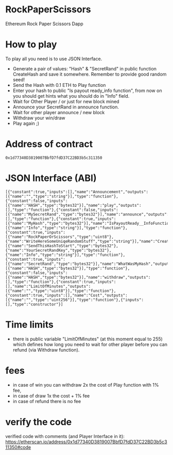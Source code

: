# RockPaperScissors
Ethereum Rock Paper Scissors Dapp

# How to play  
 To play all you need is to use JSON Interface.  
- Generate a pair of values: "Hash" & "SecretRand" in public function CreateHash and save it somewhere. Remember to provide good random seed!  
- Send the Hash with 0.1 ETH to Play function  
- Enter your hash to public "Is payout ready_info function", from now on you should get hints what you should do in "Info" field.  
- Wait for Other Player / or just for new block mined  
- Announce your SecretRand in announce function.  
- Wait for other player announce / new block  
- Withdraw your win/draw  
- Play again ;)  
  
# Address of contract 
    0x1d77340D3819007BbfD7fdD37C22BD3b5c311350

# JSON Interface (ABI)

    [{"constant":true,"inputs":[],"name":"Announcement","outputs":[{"name":"","type":"string"}],"type":"function"},{"constant":false,"inputs":[{"name":"HASH","type":"bytes32"}],"name":"play","outputs":[],"type":"function"},{"constant":false,"inputs":[{"name":"MySecretRand","type":"bytes32"}],"name":"announce","outputs":[],"type":"function"},{"constant":true,"inputs":[{"name":"MyHash","type":"bytes32"}],"name":"IsPayoutReady__InfoFunction","outputs":[{"name":"Info","type":"string"}],"type":"function"},{"constant":true,"inputs":[{"name":"RockPaperOrScissors","type":"uint8"},{"name":"WriteHereSomeUniqeRandomStuff","type":"string"}],"name":"CreateHash","outputs":[{"name":"SendThisHashToStart","type":"bytes32"},{"name":"YourSecretRandKey","type":"bytes32"},{"name":"Info","type":"string"}],"type":"function"},{"constant":true,"inputs":[{"name":"SecretRand","type":"bytes32"}],"name":"WhatWasMyHash","outputs":[{"name":"HASH","type":"bytes32"}],"type":"function"},{"constant":false,"inputs":[{"name":"HASH","type":"bytes32"}],"name":"withdraw","outputs":[],"type":"function"},{"constant":true,"inputs":[],"name":"LimitOfMinutes","outputs":[{"name":"","type":"uint8"}],"type":"function"},{"constant":true,"inputs":[],"name":"Cost","outputs":[{"name":"","type":"uint256"}],"type":"function"},{"inputs":[],"type":"constructor"}]
 
# Time limits
- there is public variable "LimitOfMinutes" (at this moment equal to 255) which defines how long you need to wait for other player before you can refund (via Withdraw function).  

# fees
- in case of win you can withdraw 2x the cost of Play function with 1% fee,  
- in case of draw 1x the cost + 1% fee  
- in case of refund there is no fee  

# verify the code
verified code with comments (and Player Interface in it):  
https://etherscan.io/address/0x1d77340D3819007BbfD7fdD37C22BD3b5c311350#code
